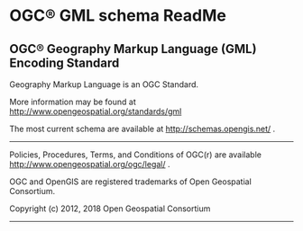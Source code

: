 # OGC® GML schema ReadMe

## OGC® Geography Markup Language (GML) Encoding Standard

Geography Markup Language is an OGC Standard.

More information may be found at
http://www.opengeospatial.org/standards/gml

The most current schema are available at http://schemas.opengis.net/ .

-----------------------------------------------------------------------

Policies, Procedures, Terms, and Conditions of OGC(r) are available
http://www.opengeospatial.org/ogc/legal/ .

OGC and OpenGIS are registered trademarks of Open Geospatial Consortium.

Copyright (c) 2012, 2018 Open Geospatial Consortium

-----------------------------------------------------------------------